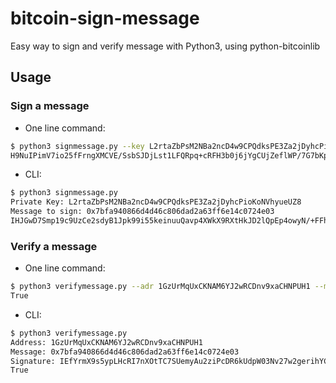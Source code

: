 # bitcoin-sign-message
Easy way to sign and verify message with Python3, using python-bitcoinlib

## Usage
### Sign a message
- One line command:
```sh
$ python3 signmessage.py --key L2rtaZbPsM2NBa2ncD4w9CPQdksPE3Za2jDyhcPioKoNVhyueUZ8 --msg mymessage                                 
H9NuIPimV7io25fFrngXMCVE/SsbSJDjLst1LFQRpq+cRFH3b0j6jYgCUjZeflWP/7G7bKpi2WsfcceM5ecFgtg=
```
- CLI:
```sh
$ python3 signmessage.py                                                                           
Private Key: L2rtaZbPsM2NBa2ncD4w9CPQdksPE3Za2jDyhcPioKoNVhyueUZ8
Message to sign: 0x7bfa940866d4d46c806dad2a63ff6e14c0724e03
IHJGwD7Smp19c9UzCe2sdyB1Jpk99i55keinuuQavp4XWkX9RXtHkJD2lQpEp4owyN/+FFhAdSeTl2260lRnVY0=
```

### Verify a message
- One line command:
```sh
$ python3 verifymessage.py --adr 1GzUrMqUxCKNAM6YJ2wRCDnv9xaCHNPUH1 --msg mymessage --sig H9NuIPimV7io25fFrngXMCVE/SsbSJDjLst1LFQRpq+cRFH3b0j6jYgCUjZeflWP/7G7bKpi2WsfcceM5ecFgtg=
True
```
- CLI:
```sh
$ python3 verifymessage.py                                                                                                                                                        
Address: 1GzUrMqUxCKNAM6YJ2wRCDnv9xaCHNPUH1
Message: 0x7bfa940866d4d46c806dad2a63ff6e14c0724e03
Signature: IEfYrmX9s5ypLHcRI7nXOtTC7SUemyAu2ziPcDR6kUdpW03Nv27w2gerihYCqc/2l1lFUoabYMKfYeavr+7wCew=
True
```
